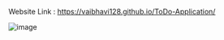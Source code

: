 Website Link : https://vaibhavi128.github.io/ToDo-Application/

![image](https://github.com/vaibhavi128/ToDo-Application/assets/94732862/f04fcca6-9ca0-4e82-bace-c6226eab22c6)
